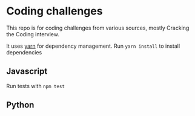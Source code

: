 # Coding challenges

This repo is for coding challenges from various sources, mostly Cracking the Coding interview.

It uses [yarn](https://yarnpkg.com) for dependency management. Run `yarn install` to install dependencies

## Javascript
Run tests with `npm test`


## Python


